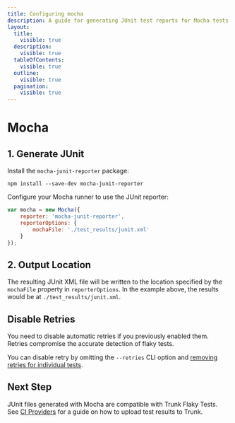 ```yaml
---
title: Configuring mocha
description: A guide for generating JUnit test reports for Mocha tests
layout:
  title:
    visible: true
  description:
    visible: true
  tableOfContents:
    visible: true
  outline:
    visible: true
  pagination:
    visible: true
---
```


# Mocha

## 1. Generate JUnit

Install the `mocha-junit-reporter` package:

```shell
npm install --save-dev mocha-junit-reporter
```

Configure your Mocha runner to use the JUnit reporter:

```javascript
var mocha = new Mocha({
    reporter: 'mocha-junit-reporter',
    reporterOptions: {
        mochaFile: './test_results/junit.xml'
    }
});
```

## 2. Output Location

The resulting JUnit XML file will be written to the location specified by the `mochaFile` property in `reporterOptions`. In the example above, the results would be at `./test_results/junit.xml`.

## Disable Retries

You need to disable automatic retries if you previously enabled them. Retries compromise the accurate detection of flaky tests.

You can disable retry by omitting the `--retries` CLI option and [removing retries for individual tests](https://mochajs.org/#retry-tests).

## Next Step

JUnit files generated with Mocha are compatible with Trunk Flaky Tests. See [CI Providers](https://docs.trunk.io/flaky-tests/get-started/ci-providers) for a guide on how to upload test results to Trunk.
